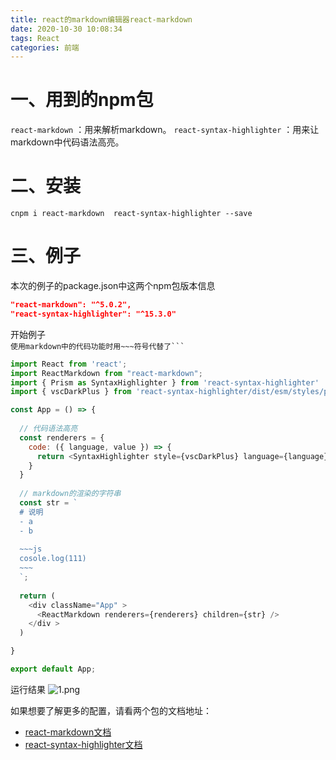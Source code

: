 ```yaml
---
title: react的markdown编辑器react-markdown
date: 2020-10-30 10:08:34
tags: React
categories: 前端
---
```

<script type="text/javascript" src="/js/bai.js"></script>

# 一、用到的npm包
`react-markdown` ：用来解析markdown。 
`react-syntax-highlighter` ：用来让markdown中代码语法高亮。

# 二、安装
```
cnpm i react-markdown  react-syntax-highlighter --save 
```
<!-- more -->
# 三、例子
本次的例子的package.json中这两个npm包版本信息
```json
"react-markdown": "^5.0.2",
"react-syntax-highlighter": "^15.3.0"
```
开始例子  
`使用markdown中的代码功能时用~~~符号代替了``` `
```js
import React from 'react';
import ReactMarkdown from "react-markdown";
import { Prism as SyntaxHighlighter } from 'react-syntax-highlighter'
import { vscDarkPlus } from 'react-syntax-highlighter/dist/esm/styles/prism';

const App = () => {
  
  // 代码语法高亮
  const renderers = {
    code: ({ language, value }) => {
      return <SyntaxHighlighter style={vscDarkPlus} language={language} children={value} />
    }
  }
  
  // markdown的渲染的字符串
  const str = `
  # 说明
  - a
  - b
  
  ~~~js
  cosole.log(111)
  ~~~
  `;
  
  return (
    <div className="App" >
      <ReactMarkdown renderers={renderers} children={str} />
    </div >
  )

}

export default App;

```
运行结果
![1.png](/react的markdown编辑器react-markdown/1.png)

如果想要了解更多的配置，请看两个包的文档地址：
- [react-markdown文档](https://github.com/remarkjs/react-markdown)
- [react-syntax-highlighter文档](https://github.com/react-syntax-highlighter/react-syntax-highlighter)
